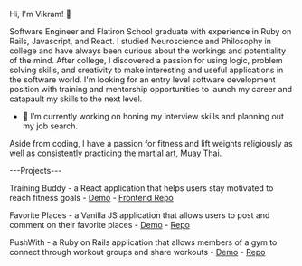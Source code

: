 Hi, I'm Vikram! 👋

Software Engineer and Flatiron School graduate with experience in Ruby on Rails, Javascript, and React.
I studied Neuroscience and Philosophy in college and have always been curious about the workings and potentiality of the mind. After college, I discovered a passion for using logic, problem solving skills, and creativity to make interesting and useful applications in the software world. 
I'm looking for an entry level software development position with training and mentorship opportunities to launch my career and catapault my skills to the next level. 
- 🔭 I’m currently working on honing my interview skills and planning out my job search.

Aside from coding, I have a passion for fitness and lift weights religiously as well as consistently practicing the martial art, Muay Thai.

---Projects---

Training Buddy - a React application that helps users stay motivated to reach fitness goals - [Demo](https://drive.google.com/file/d/1AyKmRGyb8iyoiEjxtF50IIizDdHvaS3_/view?usp=sharing) - [Frontend Repo](https://github.com/Strycora/phase_five_frontend)

Favorite Places - a Vanilla JS application that allows users to post and comment on their favorite places - [Demo](https://drive.google.com/file/d/1t07tFVFypy5lRmXzN4u2Eq306gXpZXoJ/view?usp=sharing) - [Repo](https://github.com/Strycora/phase_four_project) 

PushWith - a Ruby on Rails application that allows members of a gym to connect through workout groups and share workouts - [Demo](https://drive.google.com/file/d/1dokFeQfureUqxIUWOsGxJCggF782G5i1/view?usp=sharing) - [Repo](https://github.com/Strycora/pushwith)

<!--
**Strycora/Strycora** is a ✨ _special_ ✨ repository because its `README.md` (this file) appears on your GitHub profile.

Here are some ideas to get you started:

- 🔭 I’m currently working on ...
- 🌱 I’m currently learning ...
- 👯 I’m looking to collaborate on ...
- 🤔 I’m looking for help with ...
- 💬 Ask me about ...
- 📫 How to reach me: ...
- 😄 Pronouns: ...
- ⚡ Fun fact: ...
-->
